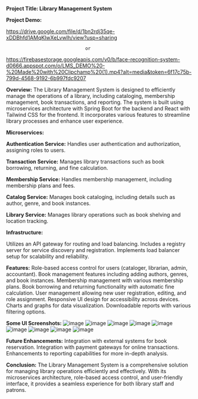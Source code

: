**Project Title: Library Management System**

**Project Demo:**

https://drive.google.com/file/d/1bn2rdj35qe-xDDBhfd1AMqKIwXeLvwIh/view?usp=sharing

                                  or

https://firebasestorage.googleapis.com/v0/b/face-recognition-system-d0666.appspot.com/o/LMS_DEMO%20-%20Made%20with%20Clipchamp%20(1).mp4?alt=media&token=6f17c75b-799d-4568-9192-6b997fdc9207

**Overview:**
The Library Management System is designed to efficiently manage the operations of a library, including cataloging, membership management, book transactions, and reporting. The system is built using microservices architecture with Spring Boot for the backend and React with Tailwind CSS for the frontend. It incorporates various features to streamline library processes and enhance user experience.

**Microservices:**

**Authentication Service:** Handles user authentication and authorization, assigning roles to users.

**Transaction Service:** Manages library transactions such as book borrowing, returning, and fine calculation.

**Membership Service:** Handles membership management, including membership plans and fees.

**Catalog Service:** Manages book cataloging, including details such as author, genre, and book instances.

**Library Service:** Manages library operations such as book shelving and location tracking.

**Infrastructure:**

Utilizes an API gateway for routing and load balancing.
Includes a registry server for service discovery and registration.
Implements load balancer setup for scalability and reliability.

**Features:**
Role-based access control for users (cataloger, librarian, admin, accountant).
Book management features including adding authors, genres, and book instances.
Membership management with various membership plans.
Book borrowing and returning functionality with automatic fine calculation.
User management allowing new user registration, editing, and role assignment.
Responsive UI design for accessibility across devices.
Charts and graphs for data visualization.
Downloadable reports with various filtering options.

**Some UI Screenshots:**
![image](https://github.com/ups1610/Library_Management_System/assets/99159330/179af6df-516c-4fcc-acd4-69a60fc2c299)
![image](https://github.com/ups1610/Library_Management_System/assets/99159330/72206785-e460-4596-a2e0-e15addf55843)
![image](https://github.com/ups1610/Library_Management_System/assets/99159330/fb0179d7-5b58-4f8c-9f0d-dfa783bd1807)
![image](https://github.com/ups1610/Library_Management_System/assets/99159330/71ae2e04-59eb-45f8-9943-0e341c55fdeb)
![image](https://github.com/ups1610/Library_Management_System/assets/99159330/674a112f-aaf2-46ee-a2c1-24f3fdc130ab)
![image](https://github.com/ups1610/Library_Management_System/assets/99159330/5b296043-11b2-4d5d-b866-f3358db09908)
![image](https://github.com/ups1610/Library_Management_System/assets/99159330/e641d508-f9b0-481a-b9b4-330bc4505af0)
![image](https://github.com/ups1610/Library_Management_System/assets/99159330/c3891db9-1e5c-4950-b61e-5272c2cb3f21)
![image](https://github.com/ups1610/Library_Management_System/assets/99159330/6421ff90-e9e9-442c-b1af-3ab914eac15b)



**Future Enhancements:**
Integration with external systems for book reservation.
Integration with payment gateways for online transactions.
Enhancements to reporting capabilities for more in-depth analysis.

**Conclusion:**
The Library Management System is a comprehensive solution for managing library operations efficiently and effectively. With its microservices architecture, role-based access control, and user-friendly interface, it provides a seamless experience for both library staff and patrons.

